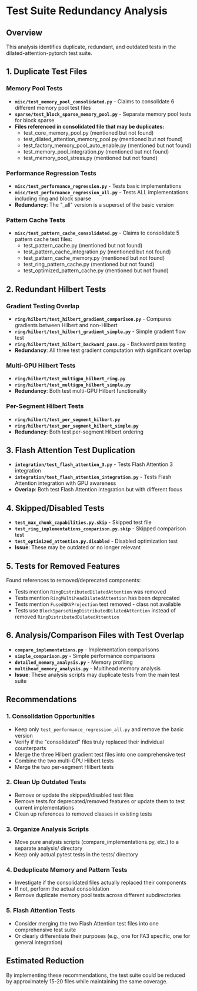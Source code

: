 # Test Suite Redundancy Analysis

## Overview
This analysis identifies duplicate, redundant, and outdated tests in the dilated-attention-pytorch test suite.

## 1. Duplicate Test Files

### Memory Pool Tests
- **`misc/test_memory_pool_consolidated.py`** - Claims to consolidate 6 different memory pool test files
- **`sparse/test_block_sparse_memory_pool.py`** - Separate memory pool tests for block sparse
- **Files referenced in consolidated file that may be duplicates:**
  - test_core_memory_pool.py (mentioned but not found)
  - test_dilated_attention_memory_pool.py (mentioned but not found)
  - test_factory_memory_pool_auto_enable.py (mentioned but not found)
  - test_memory_pool_integration.py (mentioned but not found)
  - test_memory_pool_stress.py (mentioned but not found)

### Performance Regression Tests
- **`misc/test_performance_regression.py`** - Tests basic implementations
- **`misc/test_performance_regression_all.py`** - Tests ALL implementations including ring and block sparse
- **Redundancy**: The "_all" version is a superset of the basic version

### Pattern Cache Tests
- **`misc/test_pattern_cache_consolidated.py`** - Claims to consolidate 5 pattern cache test files:
  - test_pattern_cache.py (mentioned but not found)
  - test_pattern_cache_integration.py (mentioned but not found)
  - test_pattern_cache_memory.py (mentioned but not found)
  - test_ring_pattern_cache.py (mentioned but not found)
  - test_optimized_pattern_cache.py (mentioned but not found)

## 2. Redundant Hilbert Tests

### Gradient Testing Overlap
- **`ring/hilbert/test_hilbert_gradient_comparison.py`** - Compares gradients between Hilbert and non-Hilbert
- **`ring/hilbert/test_hilbert_gradient_simple.py`** - Simple gradient flow test
- **`ring/hilbert/test_hilbert_backward_pass.py`** - Backward pass testing
- **Redundancy**: All three test gradient computation with significant overlap

### Multi-GPU Hilbert Tests
- **`ring/hilbert/test_multigpu_hilbert_ring.py`**
- **`ring/hilbert/test_multigpu_hilbert_simple.py`**
- **Redundancy**: Both test multi-GPU Hilbert functionality

### Per-Segment Hilbert Tests
- **`ring/hilbert/test_per_segment_hilbert.py`**
- **`ring/hilbert/test_per_segment_hilbert_simple.py`**
- **Redundancy**: Both test per-segment Hilbert ordering

## 3. Flash Attention Test Duplication
- **`integration/test_flash_attention_3.py`** - Tests Flash Attention 3 integration
- **`integration/test_flash_attention_integration.py`** - Tests Flash Attention integration with GPU awareness
- **Overlap**: Both test Flash Attention integration but with different focus

## 4. Skipped/Disabled Tests
- **`test_max_chunk_capabilities.py.skip`** - Skipped test file
- **`test_ring_implementations_comparison.py.skip`** - Skipped comparison test
- **`test_optimized_attention.py.disabled`** - Disabled optimization test
- **Issue**: These may be outdated or no longer relevant

## 5. Tests for Removed Features
Found references to removed/deprecated components:
- Tests mention `RingDistributedDilatedAttention` was removed
- Tests mention `RingMultiheadDilatedAttention` has been deprecated
- Tests mention `FusedQKVProjection` test removed - class not available
- Tests use `BlockSparseRingDistributedDilatedAttention` instead of removed `RingDistributedDilatedAttention`

## 6. Analysis/Comparison Files with Test Overlap
- **`compare_implementations.py`** - Implementation comparisons
- **`simple_comparison.py`** - Simple performance comparisons
- **`detailed_memory_analysis.py`** - Memory profiling
- **`multihead_memory_analysis.py`** - Multihead memory analysis
- **Issue**: These analysis scripts may duplicate tests from the main test suite

## Recommendations

### 1. Consolidation Opportunities
- Keep only `test_performance_regression_all.py` and remove the basic version
- Verify if the "consolidated" files truly replaced their individual counterparts
- Merge the three Hilbert gradient test files into one comprehensive test
- Combine the two multi-GPU Hilbert tests
- Merge the two per-segment Hilbert tests

### 2. Clean Up Outdated Tests
- Remove or update the skipped/disabled test files
- Remove tests for deprecated/removed features or update them to test current implementations
- Clean up references to removed classes in existing tests

### 3. Organize Analysis Scripts
- Move pure analysis scripts (compare_implementations.py, etc.) to a separate analysis/ directory
- Keep only actual pytest tests in the tests/ directory

### 4. Deduplicate Memory and Pattern Tests
- Investigate if the consolidated files actually replaced their components
- If not, perform the actual consolidation
- Remove duplicate memory pool tests across different subdirectories

### 5. Flash Attention Tests
- Consider merging the two Flash Attention test files into one comprehensive test suite
- Or clearly differentiate their purposes (e.g., one for FA3 specific, one for general integration)

## Estimated Reduction
By implementing these recommendations, the test suite could be reduced by approximately 15-20 files while maintaining the same coverage.